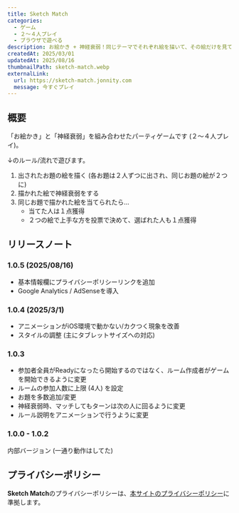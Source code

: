 ```yaml
---
title: Sketch Match
categories:
  - ゲーム
  - ２～４人プレイ
  - ブラウザで遊べる
description: お絵かき + 神経衰弱！同じテーマでそれぞれ絵を描いて、その絵だけを見て神経衰弱をする
createdAt: 2025/03/01
updatedAt: 2025/08/16
thumbnailPath: sketch-match.webp
externalLink:
  url: https://sketch-match.jonnity.com
  message: 今すぐプレイ
---
```


## 概要

「お絵かき」と「神経衰弱」を組み合わせたパーティゲームです (２～４人プレイ)。

↓のルール/流れで遊びます。

1. 出されたお題の絵を描く (各お題は２人ずつに出され、同じお題の絵が２つに)
2. 描かれた絵で神経衰弱をする
3. 同じお題で描かれた絵を当てられたら…
    * 当てた人は１点獲得
    * ２つの絵で上手な方を投票で決めて、選ばれた人も１点獲得

## リリースノート

### 1.0.5 (2025/08/16)

* 基本情報欄にプライバシーポリシーリンクを追加
* Google Analytics / AdSenseを導入

### 1.0.4 (2025/3/1)

* アニメーションがiOS環境で動かない/カクつく現象を改善
* スタイルの調整 (主にタブレットサイズへの対応)

### 1.0.3

* 参加者全員がReadyになったら開始するのではなく、ルーム作成者がゲームを開始できるように変更
* ルームの参加人数に上限 (4人) を設定
* お題を多数追加/変更
* 神経衰弱時、マッチしてもターンは次の人に回るように変更
* ルール説明をアニメーションで行うように変更

### 1.0.0 - 1.0.2

内部バージョン (一通り動作はしてた)

## プライバシーポリシー

**Sketch Match**のプライバシーポリシーは、[本サイトのプライバシーポリシー](/profile)に準拠します。
